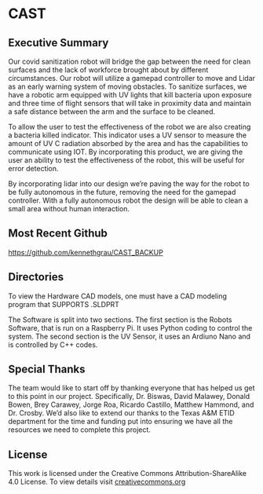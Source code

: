 # CAST
## Executive Summary
Our covid sanitization robot will bridge the gap between the need for clean surfaces and the lack of workforce brought about by different circumstances. Our robot will utilize a gamepad controller to move and Lidar as an early warning system of moving obstacles. To sanitize surfaces, we have a robotic arm equipped with UV lights that kill bacteria upon exposure and three time of flight sensors that will take in proximity data and maintain a safe distance between the arm and the surface to be cleaned. 

To allow the user to test the effectiveness of the robot we are also creating a bacteria killed indicator. This indicator uses a UV sensor to measure the amount of UV C radiation absorbed by the area and has the capabilities to communicate using IOT. By incorporating this product, we are giving the user an ability to test the effectiveness of the robot, this will be useful for error detection. 

By incorporating lidar into our design we’re paving the way for the robot to be fully autonomous in the future, removing the need for the gamepad controller. With a fully autonomous robot the design will be able to clean a small area without human interaction.

## Most Recent Github
https://github.com/kennethgrau/CAST_BACKUP

## Directories
To view the Hardware CAD models, one must have a CAD modeling program that SUPPORTS .SLDPRT

The Software is split into two sections. The first section is the Robots Software, that is run on a Raspberry Pi. It uses Python coding to control the system. The second section is the UV Sensor, it uses an Ardiuno Nano and is controlled by C++ codes.

## Special Thanks
The team would like to start off by thanking everyone that has helped us get to this point in our project. Specifically, Dr. Biswas, David Malawey, Donald Bowen, Brey Carawey, Jorge Roa, Ricardo Castillo, Matthew Hammond, and Dr. Crosby. We’d also like to extend our thanks to the Texas A&M ETID department for the time and funding put into ensuring we have all the resources we need to complete this project.

## License
This work is licensed under the Creative Commons Attribution-ShareAlike 4.0 License. To view details visit [creativecommons.org](https://creativecommons.org/licenses/by-sa/4.0/legalcode)
